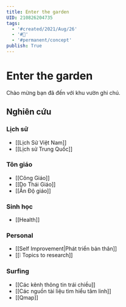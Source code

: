 ```yaml
---
title: Enter the garden
UID: 210826204735
tags:
  - '#created/2021/Aug/26'
  - '#🏡'
  - '#permanent/concept'
publish: True
---
```

# Enter the garden

Chào mừng bạn đã đến với khu vườn ghi chú.

## Nghiên cứu

### Lịch sử
- [[Lịch Sử Việt Nam]]
- [[Lịch sử Trung Quốc]]

### Tôn giáo
- [[Công Giáo]]
- [[Do Thái Giáo]]
- [[Ấn Độ giáo]]

### Sinh học
- [[Health]]

### Personal
- [[Self Improvement|Phát triển bản thân]]
- [[❕ Topics to research]]

### Surfing
- [[Các kênh thông tin trái chiều]]
- [[Các nguồn tài liệu tìm hiểu tâm linh]]
- [[Qmap]]
